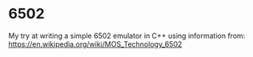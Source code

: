 # 6502
My try at writing a simple 6502 emulator in C++
using information from:
https://en.wikipedia.org/wiki/MOS_Technology_6502

